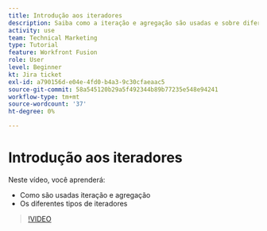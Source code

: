```yaml
---
title: Introdução aos iteradores
description: Saiba como a iteração e agregação são usadas e sobre diferentes tipos de iteradores em [!DNL Adobe Workfront Fusion].
activity: use
team: Technical Marketing
type: Tutorial
feature: Workfront Fusion
role: User
level: Beginner
kt: Jira ticket
exl-id: a790156d-e04e-4fd0-b4a3-9c30cfaeaac5
source-git-commit: 58a545120b29a5f492344b89b77235e548e94241
workflow-type: tm+mt
source-wordcount: '37'
ht-degree: 0%

---
```


# Introdução aos iteradores

Neste vídeo, você aprenderá:

* Como são usadas iteração e agregação
* Os diferentes tipos de iteradores

>[!VIDEO](https://video.tv.adobe.com/v/335277/?quality=12)
